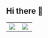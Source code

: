 ## Hi there 👋

<!--
**FlazeFy2/FlazeFy2** is a ✨ _special_ ✨ repository because its `README.md` (this file) appears on your GitHub profile.

Here are some ideas to get you started:

- 🔭 I’m currently working on ...
- 🌱 I’m currently learning ...
- 👯 I’m looking to collaborate on ...
- 🤔 I’m looking for help with ...
- 💬 Ask me about ...
- 📫 How to reach me: ...
- 😄 Pronouns: ...
- ⚡ Fun fact: ...
-->

<table>
    <tr>
        <td>
            <img align='left' src = "https://github-readme-streak-stats.herokuapp.com/?user=FlazeFy2&theme=dark">
        </td>
         <td>
            <img align='left' src = "https://github-readme-stats.vercel.app/api/top-langs/?username=FlazeFy2&&layout=compact&langs_count=4">
        </td>
    </tr>
</table>
